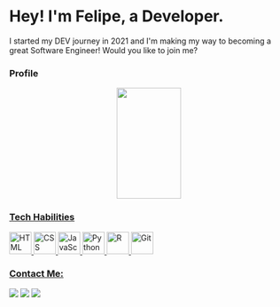 # Hey! I'm Felipe, a Developer.
I started my DEV journey in 2021 and I'm making my way to becoming a great Software Engineer! Would you like to join me? 
  
### Profile

<div align="center">
<a href="https://github.com/lipecayres">
<img height="200em" width="48%" src="https://github-readme-stats.vercel.app/api?username=lipecayres&show_icons=true&theme=github_dark&include_all_commits=true&count_private=true">
 </div>

<!-- 
<div align='center'>
  <a href="https://git.io/streak-stats"><img src="https://streak-stats.demolab.com?user=lipecayres&theme=react"/></a>
</div>
-->
  
### Tech Habilities
    
<img alt="HTML" width=40 height=40 src="https://cdn.jsdelivr.net/gh/devicons/devicon/icons/html5/html5-original-wordmark.svg" /> <img alt="CSS" width=40 height=40 src="https://cdn.jsdelivr.net/gh/devicons/devicon/icons/css3/css3-original-wordmark.svg" /> <img alt="JavaScript" width=40 height=40 src="https://cdn.jsdelivr.net/gh/devicons/devicon/icons/javascript/javascript-original.svg" /> <img alt="Python" width=40 height=40 src="https://cdn.jsdelivr.net/gh/devicons/devicon/icons/python/python-original-wordmark.svg" /> <img alt="R" width=40 height=40 src="https://cdn.jsdelivr.net/gh/devicons/devicon/icons/r/r-original.svg" /> <img alt="Git" width=40 height=40 src="https://cdn.jsdelivr.net/gh/devicons/devicon/icons/git/git-original-wordmark.svg" />
          
### Contact Me: 
    
<a href="mailto:felipescayres@gmail.com"><img src="https://img.shields.io/badge/Gmail-D14836?style=for-the-badge&logo=gmail&logoColor=white" target="_blank"></a> <a href="https://www.linkedin.com/in/felipecayres" target="_blank"><img src="https://img.shields.io/badge/-LinkedIn-%230077B5?style=for-the-badge&logo=linkedin&logoColor=white" target="_blank"></a> <a href="https://instagram.com/lipecayres" target="_blank"><img src="https://img.shields.io/badge/-Instagram-%23E4405F?style=for-the-badge&logo=instagram&logoColor=white" target="_blank"></a>
    
